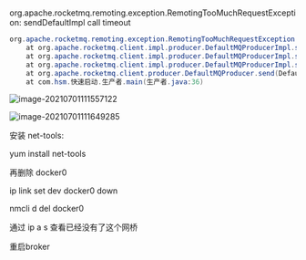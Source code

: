 # 

org.apache.rocketmq.remoting.exception.RemotingTooMuchRequestException: sendDefaultImpl call timeout

```java
org.apache.rocketmq.remoting.exception.RemotingTooMuchRequestException: sendDefaultImpl call timeout
	at org.apache.rocketmq.client.impl.producer.DefaultMQProducerImpl.sendDefaultImpl(DefaultMQProducerImpl.java:667)
	at org.apache.rocketmq.client.impl.producer.DefaultMQProducerImpl.send(DefaultMQProducerImpl.java:1343)
	at org.apache.rocketmq.client.impl.producer.DefaultMQProducerImpl.send(DefaultMQProducerImpl.java:1289)
	at org.apache.rocketmq.client.producer.DefaultMQProducer.send(DefaultMQProducer.java:325)
	at com.hsm.快速启动.生产者.main(生产者.java:36)
```

![image-20210701111557122](C:\Users\Admin\AppData\Roaming\Typora\typora-user-images\image-20210701111557122.png)

![image-20210701111649285](C:\Users\Admin\AppData\Roaming\Typora\typora-user-images\image-20210701111649285.png)

安装 net-tools:

yum install net-tools

再删除 docker0

ip link set dev docker0 down

nmcli d del docker0

通过 ip a s 查看已经没有了这个网桥



重启broker

